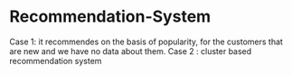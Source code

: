 # Recommendation-System
Case 1: it recommendes on the basis of popularity, for the customers that are new and we have no data about them. 
Case 2 : cluster based recommendation system
